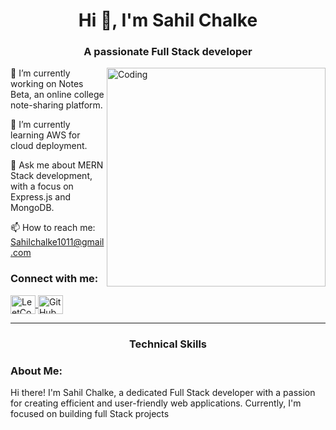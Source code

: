 <h1 h1 align="center">Hi 👋, I'm Sahil Chalke</h1>
<h3 align="center">A passionate Full Stack developer </h3>

<img align="right" alt="Coding" width="350" src="https://media.tenor.com/NOYF3f82b_gAAAAC/programmer.gif">

🔭 I’m currently working on Notes Beta, an online college note-sharing platform.

🌱 I’m currently learning AWS for cloud deployment.

💬 Ask me about MERN Stack development, with a focus on Express.js and MongoDB.

📫 How to reach me: Sahilchalke1011@gmail.com

<h3 align="left">Connect with me:</h3>
<p align="left">
  <a href="https://leetcode.com/sahilll15/" target="blank">
    <img align="center" src="https://raw.githubusercontent.com/rahuldkjain/github-profile-readme-generator/master/src/images/icons/Social/leet-code.svg" alt="LeetCode" height="30" width="40" />
  </a>
  <a href="https://github.com/sahilchalke" target="blank">
    <img align="center" src="https://raw.githubusercontent.com/rahuldkjain/github-profile-readme-generator/master/src/images/icons/Social/github.svg" alt="GitHub" height="30" width="40" />
  </a>
</p>
<hr>

### <p align="center">Technical Skills</p>

<p align="center">
  <a href="https://sahilchalke.online/>
    <img src="https://skillicons.dev/icons?i=js,mongodb,express,react,nodejs,typescript,next,mysql" />
  </a>
</p>
<p align="center">
<a href="https://sahilchalke.online/>
    <img src="https://skillicons.dev/icons?i=html,css,bootstrap,tailwind,git,github,firebase,django" />
  </a>
</p>
<p align="center">
 <a href="https://sahilchalke.online/>
    <img src="https://skillicons.dev/icons?i=docker,linux,netlify,nginx" />
  </a>
</p>
<h3 align="left">About Me:</h3>
<p align="left">
  Hi there! I'm Sahil Chalke, a dedicated Full Stack developer with a passion for creating efficient and user-friendly web applications. Currently, I'm focused on building full Stack projects </p>
